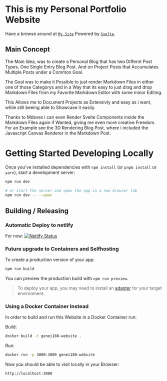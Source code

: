 # This is my Personal Portfolio Website

Have a browse around at [`My Site`](https://www.genei180.de)
Powered by [`Svelte`](https://github.com/sveltejs/cli).

## Main Concept

The Main Idea, was to create a Personal Blog that has two Differnt Post Types.
One Single Entry Blog Post. And on Project Posts that Accumulates Multiple Posts under a Common Goal.

The Goal was to make it Possible to just render Markdown Files in either one of those Categorys and in a Way that its easy to just drag and drop Markdown Files from my Favorite Markdown Editor with some minor Editing.

This Allows me to Document Projects as Extensivly and easy as i want, while still beeing able to Showcase it easily.

Thanks to Mdsvex i can even Render Svelte Components inside the Markdown Files again if Wanted, giving me even more creative Freedom.
For an Example see the 3D Rendering Blog Post, where i included the Javascript Canvas Renderer in the Markdown Post.

# Getting Started Developing Locally

Once you've installed dependencies with `npm install` (or `pnpm install` or `yarn`), start a development server:

```bash
npm run dev

# or start the server and open the app in a new browser tab
npm run dev -- --open
```

## Building / Releasing

### Automatic Deploy to netlify

For now: [![Netlify Status](https://api.netlify.com/api/v1/badges/8a76cfad-7fb2-42b4-a6ae-2b5d5685fe25/deploy-status)](https://app.netlify.com/projects/genei180/deploys)

### Future upgrade to Containers and Selfhosting 

To create a production version of your app:

```bash
npm run build
```

You can preview the production build with `npm run preview`.

> To deploy your app, you may need to install an [adapter](https://svelte.dev/docs/kit/adapters) for your target environment.

### Using a Docker Container Instead

In order to build and run this Website in a Docker Container run:

Build:
```bash
docker build -t genei180-website .
```

Run:
```bash
docker run -p 3000:3000 genei180-website
```

Now you should be able to visit locally in your Browser:
```bash
http://localhost:3000
```

